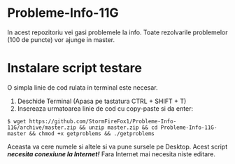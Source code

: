 # Probleme-Info-11G
In acest repozitoriu vei gasi problemele la info.
Toate rezolvarile problemelor (100 de puncte) vor ajunge in master.

# Instalare script testare

O simpla linie de cod rulata in terminal este necesar.

1. Deschide Terminal (Apasa pe tastatura CTRL + SHIFT + T)
2. Insereaza urmatoarea linie de cod cu copy-paste si da enter:
```shell
$ wget https://github.com/StormFireFox1/Probleme-Info-11G/archive/master.zip && unzip master.zip && cd Probleme-Info-11G-master && chmod +x getproblems && ./getproblems
```

Aceasta va cere numele si altele si va pune sursele pe Desktop. Acest script ***necesita conexiune la Internet!*** Fara Internet mai necesita niste editare.